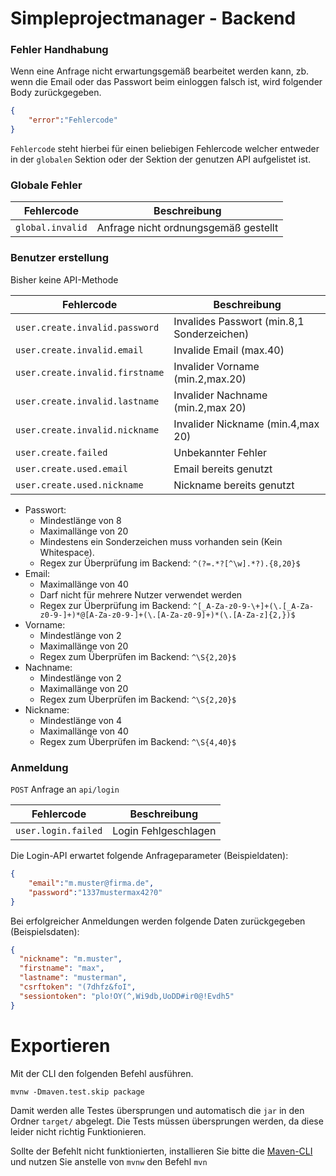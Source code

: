 # Simpleprojectmanager - Backend

### Fehler Handhabung
Wenn eine Anfrage nicht erwartungsgemäß bearbeitet werden kann, zb. wenn die Email oder das Passwort beim einloggen falsch ist, wird folgender Body zurückgegeben.

```json
{
    "error":"Fehlercode"
}
```

``Fehlercode`` steht hierbei für einen beliebigen Fehlercode welcher entweder in der ``globalen`` Sektion oder der Sektion der genutzen API aufgelistet ist.

### Globale Fehler

|Fehlercode|Beschreibung|
|----------|------------|
|``global.invalid``|Anfrage nicht ordnungsgemäß gestellt|

### Benutzer erstellung

Bisher keine API-Methode

|Fehlercode|Beschreibung|
|----------|------------|
|``user.create.invalid.password``|Invalides Passwort (min.8,1 Sonderzeichen)|
|``user.create.invalid.email ``|Invalide Email (max.40)|
|``user.create.invalid.firstname``|Invalider Vorname (min.2,max.20)|
|``user.create.invalid.lastname``|Invalider Nachname (min.2,max 20)|
|``user.create.invalid.nickname``|Invalider Nickname (min.4,max 20)|
|``user.create.failed``|Unbekannter Fehler|
|``user.create.used.email``|Email bereits genutzt|
|``user.create.used.nickname``|Nickname bereits genutzt|

* Passwort:
  * Mindestlänge von 8
  * Maximallänge von 20
  * Mindestens ein Sonderzeichen muss vorhanden sein (Kein Whitespace).
  * Regex zur Überprüfung im Backend: ``^(?=.*?[^\w].*?).{8,20}$``
* Email:
  * Maximallänge von 40
  * Darf nicht für mehrere Nutzer verwendet werden
  * Regex zur Überprüfung im Backend: ``^[_A-Za-z0-9-\+]+(\.[_A-Za-z0-9-]+)*@[A-Za-z0-9-]+(\.[A-Za-z0-9]+)*(\.[A-Za-z]{2,})$``
* Vorname:
  * Mindestlänge von 2
  * Maximallänge von 20
  * Regex zum Überprüfen im Backend: ``^\S{2,20}$``
* Nachname:
  * Mindestlänge von 2
  * Maximallänge von 20
  * Regex zum Überprüfen im Backend: ``^\S{2,20}$``
* Nickname:
  * Mindestlänge von 4
  * Maximallänge von 40
  * Regex zum Überprüfen im Backend: ``^\S{4,40}$``
  
### Anmeldung

``POST`` Anfrage an ``api/login``

|Fehlercode|Beschreibung|
|----------|------------|
|``user.login.failed``|Login Fehlgeschlagen|

Die Login-API erwartet folgende Anfrageparameter (Beispieldaten):

```json
{
    "email":"m.muster@firma.de",
    "password":"1337mustermax42?0"
}
```

Bei erfolgreicher Anmeldungen werden folgende Daten zurückgegeben (Beispielsdaten):

```json
{
  "nickname": "m.muster",
  "firstname": "max",
  "lastname": "musterman",
  "csrftoken": "(7dhfz&foI",
  "sessiontoken": "plo!OY(^,Wi9db,UoDD#ir0@!Evdh5"
}
```

# Exportieren
Mit der CLI den folgenden Befehl ausführen.
```shell script
mvnw -Dmaven.test.skip package
```

Damit werden alle Testes übersprungen und automatisch die ``jar`` in den Ordner ``target/`` abgelegt.
Die Tests müssen übersprungen werden, da diese leider nicht richtig Funktionieren.

Sollte der Befehlt nicht funktionierten, installieren Sie bitte die [Maven-CLI](https://maven.apache.org/download.cgi) und nutzen Sie anstelle von ``mvnw`` den Befehl ``mvn``